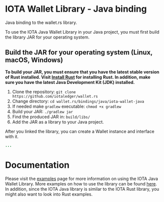 # IOTA Wallet Library - Java binding

Java binding to the wallet.rs library.

To use the IOTA Java Wallet Library in your Java project, you must first build the library JAR for your operating
system.

## Build the JAR for your operating system (Linux, macOS, Windows)

**To build your JAR, you must ensure that you have the latest stable version of Rust installed.
Visit [Install Rust](https://www.rust-lang.org/tools/install) for installing Rust.
In addition, make sure you have the latest Java Development Kit (JDK) installed.**

1. Clone the repository: `git clone https://github.com/iotaledger/wallet.rs`
2. Change directory: `cd wallet.rs/bindings/java/iota-wallet-java`
3. If needed make `gradlew` executable: `chmod +x gradlew`
4. Build your JAR: `./gradlew jar`
5. Find the produced JAR in: `build/libs/`
6. Add the JAR as a library to your Java project.

After you linked the library, you can create a Wallet instance and interface with it.

```java
...
```

# Documentation

Please visit the [examples](../../../documentation/docs/libraries/java/getting_started.md) page for more information on using the IOTA Java Wallet Library.
More examples on how to use the library can be found [here](examples/ExampleProject/src).
In addition, since the IOTA Java library is similar to the IOTA Rust library, you might also want to look into Rust examples.